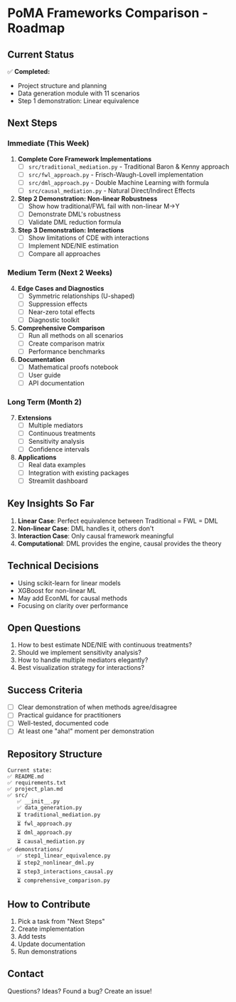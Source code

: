 # PoMA Frameworks Comparison - Roadmap

## Current Status

✅ **Completed:**
- Project structure and planning
- Data generation module with 11 scenarios
- Step 1 demonstration: Linear equivalence

## Next Steps

### Immediate (This Week)

1. **Complete Core Framework Implementations**
   - [ ] `src/traditional_mediation.py` - Traditional Baron & Kenny approach
   - [ ] `src/fwl_approach.py` - Frisch-Waugh-Lovell implementation
   - [ ] `src/dml_approach.py` - Double Machine Learning with formula
   - [ ] `src/causal_mediation.py` - Natural Direct/Indirect Effects

2. **Step 2 Demonstration: Non-linear Robustness**
   - [ ] Show how traditional/FWL fail with non-linear M→Y
   - [ ] Demonstrate DML's robustness
   - [ ] Validate DML reduction formula

3. **Step 3 Demonstration: Interactions**
   - [ ] Show limitations of CDE with interactions
   - [ ] Implement NDE/NIE estimation
   - [ ] Compare all approaches

### Medium Term (Next 2 Weeks)

4. **Edge Cases and Diagnostics**
   - [ ] Symmetric relationships (U-shaped)
   - [ ] Suppression effects
   - [ ] Near-zero total effects
   - [ ] Diagnostic toolkit

5. **Comprehensive Comparison**
   - [ ] Run all methods on all scenarios
   - [ ] Create comparison matrix
   - [ ] Performance benchmarks

6. **Documentation**
   - [ ] Mathematical proofs notebook
   - [ ] User guide
   - [ ] API documentation

### Long Term (Month 2)

7. **Extensions**
   - [ ] Multiple mediators
   - [ ] Continuous treatments
   - [ ] Sensitivity analysis
   - [ ] Confidence intervals

8. **Applications**
   - [ ] Real data examples
   - [ ] Integration with existing packages
   - [ ] Streamlit dashboard

## Key Insights So Far

1. **Linear Case**: Perfect equivalence between Traditional = FWL = DML
2. **Non-linear Case**: DML handles it, others don't
3. **Interaction Case**: Only causal framework meaningful
4. **Computational**: DML provides the engine, causal provides the theory

## Technical Decisions

- Using scikit-learn for linear models
- XGBoost for non-linear ML
- May add EconML for causal methods
- Focusing on clarity over performance

## Open Questions

1. How to best estimate NDE/NIE with continuous treatments?
2. Should we implement sensitivity analysis?
3. How to handle multiple mediators elegantly?
4. Best visualization strategy for interactions?

## Success Criteria

- [ ] Clear demonstration of when methods agree/disagree
- [ ] Practical guidance for practitioners
- [ ] Well-tested, documented code
- [ ] At least one "aha!" moment per demonstration

## Repository Structure

```
Current state:
✅ README.md
✅ requirements.txt
✅ project_plan.md
✅ src/
   ✅ __init__.py
   ✅ data_generation.py
   ⏳ traditional_mediation.py
   ⏳ fwl_approach.py
   ⏳ dml_approach.py
   ⏳ causal_mediation.py
✅ demonstrations/
   ✅ step1_linear_equivalence.py
   ⏳ step2_nonlinear_dml.py
   ⏳ step3_interactions_causal.py
   ⏳ comprehensive_comparison.py
```

## How to Contribute

1. Pick a task from "Next Steps"
2. Create implementation
3. Add tests
4. Update documentation
5. Run demonstrations

## Contact

Questions? Ideas? Found a bug? Create an issue!